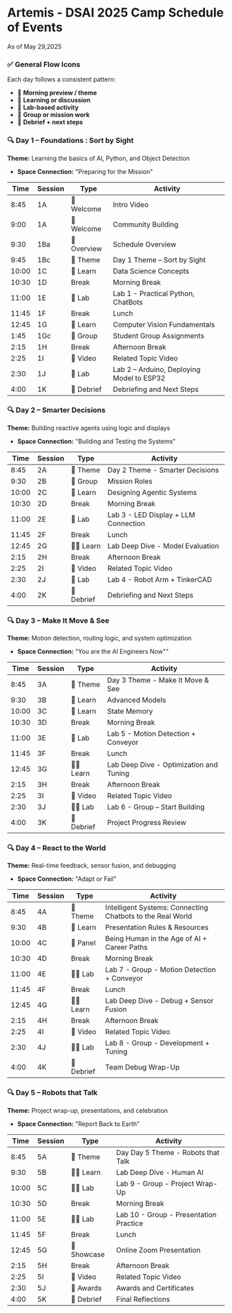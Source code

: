 # Artemis - DSAI 2025 Camp Schedule of Events

As of May 29,2025


### ✅ **General Flow Icons**

Each day follows a consistent pattern:

* 🌅 **Morning preview / theme**
* 📘 **Learning or discussion**
* 🔬 **Lab-based activity**
* 🧠 **Group or mission work**
* 🔁 **Debrief + next steps**

### 🔍 **Day 1 – Foundations : Sort by Sight**

**Theme:** Learning the basics of AI, Python, and Object Detection
  - **Space Connection:** "Preparing for the Mission"

| Time  | Session     | Type     | Activity                       |
| ----- | ----------- | -------- | ------------------------------ |
| 8:45  | 1A          | 🌅 Welcome  | Intro Video                    |
| 9:00  | 1A          | 🌅 Welcome  | Community Building             |
| 9:30  | 1Ba         | 🌅 Overview | Schedule Overview              |
| 9:45  | 1Bc         | 🌅 Theme    | Day 1 Theme – Sort by Sight    |
| 10:00 | 1C          | 📘 Learn    | Data Science Concepts          |
| 10:30 | 1D          |  Break       | Morning Break                  |
| 11:00 | 1E          | 🔬 Lab      | Lab 1 - Practical Python, ChatBots      |
| 11:45 | 1F          | Break        |  Lunch  
| 12:45 | 1G          | 📘 Learn    | Computer Vision Fundamentals   |
| 1:45  | 1Gc         | 🧠 Group    | Student Group Assignments      |
| 2:15  | 1H          | Break        | Afternoon Break                |
| 2:25  | 1I          | 📘 Video     | Related Topic Video           |
| 2:30  | 1J          | 🔬 Lab       | Lab 2 – Arduino, Deploying Model to ESP32 |
| 4:00  | 1K          | 🔁 Debrief   | Debriefing and Next Steps      |

### 🔍 **Day 2 – Smarter Decisions**

**Theme:** Building reactive agents using logic and displays
  - **Space Connection:** "Building and Testing the Systems"

| Time  | Session  | Type  | Activity                     |
| ----- | -------- | ----- | ---------------------------- |
| 8:45  | 2A       | 🌅 Theme    | Day 2 Theme - Smarter Decisions            |
| 9:30  | 2B       | 🧠 Group | Mission Roles                |
| 10:00 | 2C       | 📘 Learn | Designing Agentic Systems    |
| 10:30 | 2D       | Break    | Morning Break                  |
| 11:00 | 2E       | 🔬 Lab      | Lab 3 - LED Display + LLM Connection |
| 11:45 | 2F       | Break    | Lunch                          |
| 12:45 | 2G       | 📘🧠 Learn  | Lab Deep Dive -  Model Evaluation             |
| 2:15  | 2H       | Break      | Afternoon Break                |
| 2:25  | 2I       | 📘 Video     | Related Topic Video           |
| 2:30  | 2J       | 🔬 Lab      | Lab 4 - Robot Arm + TinkerCAD        |
| 4:00  | 2K       |🔁 Debrief  | Debriefing and Next Steps      |


### 🔍 **Day 3 – Make It Move & See**

**Theme:** Motion detection, routing logic, and system optimization
  - **Space Connection:** "You are the AI Engineers Now""

| Time  | Session | Type    | Activity                    |
| ----- | ------- | ------- | --------------------------- |
| 8:45  | 3A      | 🌅 Theme    | Day 3 Theme - Make It Move & See          |
| 9:30  | 3B      | 📘 Learn   | Advanced Models             |
| 10:00 | 3C      | 📘 Learn   | State Memory                |
| 10:30 | 3D      | Break    | Morning Break                  |
| 11:00 | 3E      | 🔬 Lab   | Lab 5 - Motion Detection + Conveyor |
| 11:45 | 3F      | Break    | Lunch                          |
| 12:45 | 3G      | 📘🧠 Learn   | Lab Deep Dive - Optimization and Tuning     |
| 2:15  | 3H      | Break      | Afternoon Break                |
| 2:25  | 3I      | 📘 Video     | Related Topic Video           |
| 2:30  | 3J      | 🔬🧠 Lab | Lab 6 - Group – Start Building            |
| 4:00  | 3K      | 🔁 Debrief | Project Progress Review     |

### 🔍 **Day 4 – React to the World**

**Theme:** Real-time feedback, sensor fusion, and debugging
  - **Space Connection:** "Adapt or Fail"

| Time  | Session | Type  | Activity                     |
| ----- | ------- | ----- | ---------------------------- |
| 8:45  | 4A      | 🌅 Theme    | Intelligent Systems: Connecting Chatbots to the Real World          |
| 9:30  | 4B      | 📘 Learn   | Presentation Rules & Resources               |
| 10:00 | 4C      | 📘 Panel   | Being Human in the Age of AI + Career Paths |
| 10:30 | 4D      | Break       | Morning Break                  |
| 11:00 | 4E      | 🔬🧠 Lab   | Lab 7 - Group - Motion Detection + Conveyor |
| 11:45 | 4F      | Break       | Lunch     |
| 12:45 | 4G      | 📘🧠 Learn | Lab Deep Dive -  Debug + Sensor Fusion |
| 2:15  | 4H      | Break       | Afternoon Break                |
| 2:25  | 4I      | 📘 Video     | Related Topic Video           |
| 2:30  | 4J      | 🔬🧠 Lab | Lab 8 - Group - Development + Tuning        |
| 4:00  | 4K      | 🔁 Debrief  | Team Debug Wrap-Up                           |

### 🔍 **Day 5 – Robots that Talk**

**Theme:** Project wrap-up, presentations, and celebration
- **Space Connection:** "Report Back to Earth"

| Time  | Session | Type  | Activity                     |
| ----- | ------- | ----- | ---------------------------- |
| 8:45  | 5A      | 🌅 Theme    | Day Day 5 Theme - Robots that Talk           |
| 9:30  | 5B      | 📘🧠 Learn    | Lab Deep Dive - Human AI          |
| 10:00 | 5C      | 🔬🧠 Lab   | Lab 9 - Group - Project Wrap-Up          |
| 10:30 | 5D      | Break    | Morning Break                  |
| 11:00 | 5E      | 🔬🧠 Lab       | Lab 10 - Group - Presentation Practice    |
| 11:45 | 5F      | Break    | Lunch     |
| 12:45 | 5G      | 🔁 Showcase | Online Zoom Presentation |
| 2:15  | 5H      | Break      | Afternoon Break                |
| 2:25  | 5I      | 📘 Video     | Related Topic Video           |
| 2:30  | 5J      | 🔁 Awards   | Awards and Certificates  |
| 4:00  | 5K      | 🔁 Debrief  | Final Reflections        |


